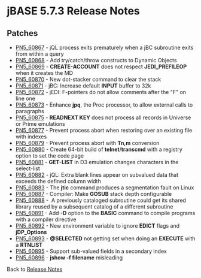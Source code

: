 # jBASE 5.7.3 Release Notes

<PageHeader />

## Patches

- [PN5\_60867](./../pn5_60867/README.md) - jQL process exits prematurely when a jBC subroutine exits from within a query
- [PN5\_60868](./../pn5_60868/README.md) - Add try/catch/throw constructs to Dynamic Objects
- [PN5\_60869](./../pn5_60869/README.md) - **CREATE-ACCOUNT** does not respect **JEDI\_PREFILEOP** when it creates the MD
- [PN5\_60870](./../pn5_60870/README.md) - New dot-stacker command to clear the stack
- [PN5\_60871](./../pn5_60871/README.md) - jBC: Increase default **INPUT** buffer to 32k
- [PN5\_60872](./../pn5_60872/README.md) - jEDI: F-pointers do not allow comments after the "F" on line one
- [PN5\_60873](./../pn5_60873/README.md) - Enhance **jpq**, the Proc processor, to allow external calls to paragraphs
- [PN5\_60875](./../pn5_60875/README.md) - **READNEXT KEY** does not process all records in Universe or Prime emulations
- [PN5\_60877](./../pn5_60877/README.md) - Prevent process abort when restoring over an existing file with indexes
- [PN5\_60879](./../pn5_60879/README.md) - Prevent process abort with **Tn,m** conversion
- [PN5\_60880](./../pn5_60880/README.md) - Create 64-bit build of **telnet**/**transcmd** with a registry option to set the code page
- [PN5\_60881](./../pn5_60881/README.md) - **GET-LIST** in D3 emulation changes characters in the select-list
- [PN5\_60882](./../pn5_60882/README.md) - jQL: Extra blank lines appear on subvalued data that exceeds the defined column width
- [PN5\_60883](./../pn5_60883/README.md) - The **jtic** command produces a segmentation fault on Linux
- [PN5\_60887](./../pn5_60887/README.md) - Compiler: Make **GOSUB** stack depth configurable
- [PN5\_60888](./../pn5_60888/README.md) -  A previously cataloged subroutine could get its shared library reused by a subsequent catalog of a different subroutine
- [PN5\_60891](./../pn5_60891/README.md) - Add **-D** option to the **BASIC** command to compile programs with a compiler directive
- [PN5\_60892](./../pn5_60892/README.md) - New environment variable to ignore **EDICT** flags and **jDP\_Options**
- [PN5\_60893](./../pn5_60893/README.md) - **@SELECTED** not getting set when doing an **EXECUTE** with a **RTNLIST**
- [PN5\_60895](./../pn5_60895/README.md) - Support sub-valued fields in a secondary index
- [PN5\_60896](./../pn5_60896/README.md) - **jshow -f filename** misleading

Back to [Release Notes](./../../releasenotes/../README.md)

<PageFooter />
